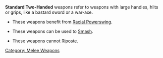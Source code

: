 **Standard Two-Handed** weapons refer to weapons with large handles,
hilts or grips, like a bastard sword or a war-axe.

-   These weapons benefit from [Racial
    Powerswing](Racial_Powerswing "wikilink").

<!-- -->

-   These weapons can be used to [Smash](Smash "wikilink").

<!-- -->

-   These weapons cannot [Riposte](Riposte "wikilink").

[Category: Melee Weapons](Category:_Melee_Weapons "wikilink")
